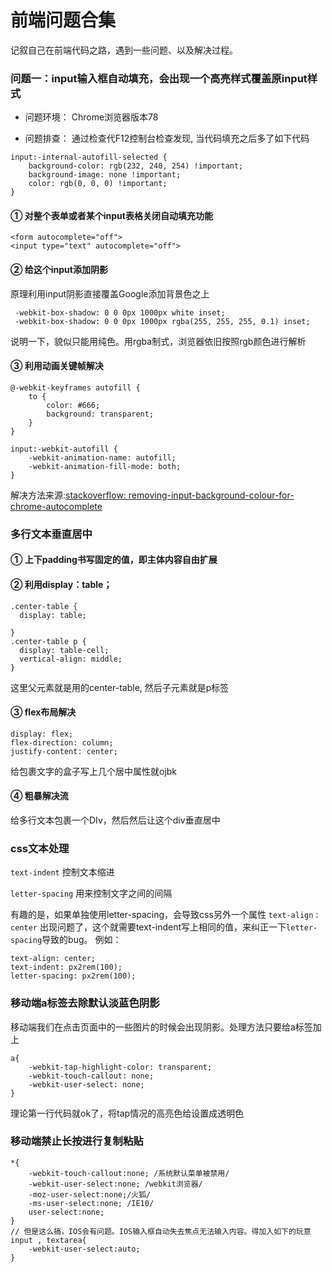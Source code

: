 # 前端问题合集
记叙自己在前端代码之路，遇到一些问题、以及解决过程。

### 问题一：input输入框自动填充，会出现一个高亮样式覆盖原input样式

+ 问题环境： Chrome浏览器版本78

+ 问题排查： 通过检查代F12控制台检查发现, 当代码填充之后多了如下代码

```
input:-internal-autofill-selected {
    background-color: rgb(232, 240, 254) !important;
    background-image: none !important;
    color: rgb(0, 0, 0) !important;
}
```

#### ① 对整个表单或者某个input表格关闭自动填充功能


```
<form autocomplete="off">
<input type="text" autocomplete="off">
```

#### ② 给这个input添加阴影

原理利用input阴影直接覆盖Google添加背景色之上

```
 -webkit-box-shadow: 0 0 0px 1000px white inset;
 -webkit-box-shadow: 0 0 0px 1000px rgba(255, 255, 255, 0.1) inset;
```
说明一下，貌似只能用纯色。用rgba制式，浏览器依旧按照rgb颜色进行解析

#### ③ 利用动画关键帧解决

```
@-webkit-keyframes autofill {
    to {
        color: #666;
        background: transparent;
    }
}

input:-webkit-autofill {
    -webkit-animation-name: autofill;
    -webkit-animation-fill-mode: both;
}
```
解决方法来源:[stackoverflow: removing-input-background-colour-for-chrome-autocomplete](https://stackoverflow.com/questions/2781549/removing-input-background-colour-for-chrome-autocomplete)

### 多行文本垂直居中

#### ① 上下padding书写固定的值，即主体内容自由扩展

#### ② 利用display：table；

```
.center-table {
  display: table;
  
}
.center-table p {
  display: table-cell;
  vertical-align: middle;
}
```
这里父元素就是用的center-table, 然后子元素就是p标签


#### ③ flex布局解决
```
display: flex;
flex-direction: column;
justify-content: center;
```
给包裹文字的盒子写上几个居中属性就ojbk

#### ④ 粗暴解决流

给多行文本包裹一个DIv，然后然后让这个div垂直居中

### css文本处理
`text-indent` 控制文本缩进

`letter-spacing`  用来控制文字之间的间隔

有趣的是，如果单独使用letter-spacing，会导致css另外一个属性
`text-align：center` 出现问题了，这个就需要text-indent写上相同的值，来纠正一下`letter-spacing`导致的bug。
例如：
```
text-align: center;
text-indent: px2rem(100);
letter-spacing: px2rem(100);
```

### 移动端a标签去除默认淡蓝色阴影
移动端我们在点击页面中的一些图片的时候会出现阴影。处理方法只要给a标签加上
```
a{
    -webkit-tap-highlight-color: transparent;
    -webkit-touch-callout: none;
    -webkit-user-select: none;
}    
```
理论第一行代码就ok了，将tap情况的高亮色给设置成透明色

### 移动端禁止长按进行复制粘贴
```
*{
	-webkit-touch-callout:none; /系统默认菜单被禁用/
	-webkit-user-select:none; /webkit浏览器/
	-moz-user-select:none;/火狐/
	-ms-user-select:none; /IE10/
	user-select:none;
}
// 但是这么搞，IOS会有问题。IOS输入框自动失去焦点无法输入内容。得加入如下的玩意
input , textarea{
	-webkit-user-select:auto;
}
```